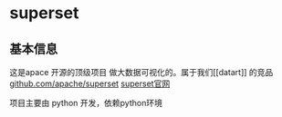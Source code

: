 # superset
## 基本信息
这是apace  开源的顶级项目 做大数据可视化的。属于我们[[datart]] 的竞品
[github.com/apache/superset](https://github.com/apache/superset)
[superset官网](https://superset.apache.org/)

项目主要由 python 开发，依赖python环境
